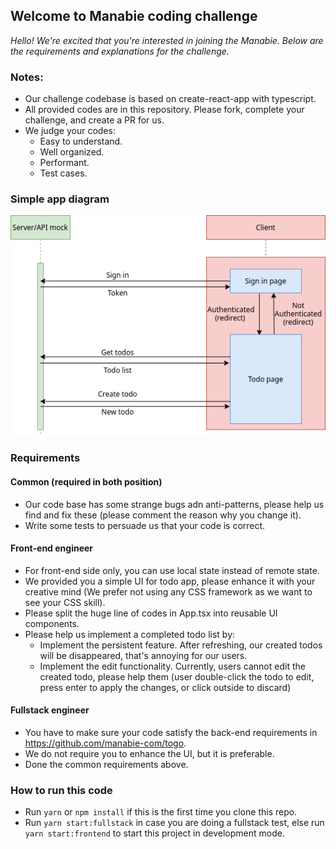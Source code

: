 ## Welcome to Manabie coding challenge

*Hello!*
*We're excited that you're interested in joining the Manabie. Below are the requirements and explanations for the challenge.*

### Notes: 
- Our challenge codebase is based on create-react-app with typescript.
- All provided codes are in this repository. Please fork, complete your challenge, and create a PR for us.
- We judge your codes:
    - Easy to understand.
    - Well organized.
    - Performant.
    - Test cases.
    
### Simple app diagram
![App diagram](diagram.png)

### Requirements

#### Common (required in both position)
- Our code base has some strange bugs adn anti-patterns, please help us find and fix these (please comment the reason why you change it).
- Write some tests to persuade us that your code is correct.

#### Front-end engineer
- For front-end side only, you can use local state instead of remote state.
- We provided you a simple UI for todo app, please enhance it with your creative mind (We prefer not using any CSS framework as we want to see your CSS skill).
- Please split the huge line of codes in App.tsx into reusable UI components.
- Please help us implement a completed todo list by:
    - Implement the persistent feature. After refreshing, our created todos will be disappeared, that's annoying for our users.
    - Implement the edit functionality. Currently, users cannot edit the created todo, please help them (user double-click the todo to edit, press enter to apply the changes, or click outside to discard)

#### Fullstack engineer
- You have to make sure your code satisfy the back-end requirements in https://github.com/manabie-com/togo.
- We do not require you to enhance the UI, but it is preferable.
- Done the common requirements above.

### How to run this code
- Run ```yarn``` or ```npm install``` if this is the first time you clone this repo.
- Run ```yarn start:fullstack``` in case you are doing a fullstack test, else run ```yarn start:frontend``` to start this project in development mode.
